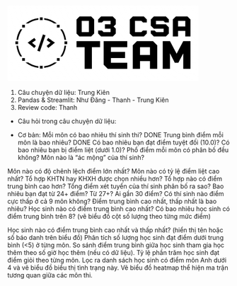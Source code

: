 <img src="./logo.png">

1) Câu chuyện dữ liệu: Trung Kiên
2) Pandas & Streamlit: Như Đăng - Thanh - Trung Kiên
3) Review code: Thanh

- Câu hỏi trong câu chuyện dữ liệu:

+ Cơ bản: 
Mỗi môn có bao nhiêu thí sinh thi? DONE
Trung bình điểm mỗi môn là bao nhiêu? DONE
Có bao nhiêu bạn đạt điểm tuyệt đối (10.0)?
Có bao nhiêu bạn bị điểm liệt (dưới 1.0)?
Phổ điểm mỗi môn có phân bố đều không?
Môn nào là “ác mộng” của thí sinh?


Môn nào có độ chênh lệch điểm lớn nhất?
Môn nào có tỷ lệ điểm liệt cao nhất?
Tổ hợp KHTN hay KHXH được chọn nhiều hơn?
Tổ hợp nào có điểm trung bình cao hơn?
Tổng điểm xét tuyển của thí sinh phân bố ra sao?
Bao nhiêu bạn đạt từ 24+ điểm? Từ 27+? Ai gần 30 điểm?
Có thí sinh nào điểm cực thấp ở cả 9 môn không?
Điểm trung bình cao nhất, thấp nhất là bao nhiêu?
Học sinh nào có điểm trung bình cao nhất?
Có bao nhiêu học sinh có điểm trung bình trên 8? (vẽ biểu đồ cột số lượng theo từng mức điểm)


Học sinh nào có điểm trung bình cao nhất và thấp nhất? (hiển thị tên hoặc số báo danh trên biểu đồ)
Phân tích số lượng học sinh đạt điểm dưới trung bình (<5) ở từng môn.
So sánh điểm trung bình giữa học sinh tham gia học thêm theo số giờ học thêm (nếu có dữ liệu).
Tỷ lệ phần trăm học sinh đạt điểm giỏi theo từng môn.
Lọc ra danh sách học sinh có điểm môn Anh dưới 4 và vẽ biểu đồ biểu thị tình trạng này.
Vẽ biểu đồ heatmap thể hiện ma trận tương quan giữa các môn thi.

